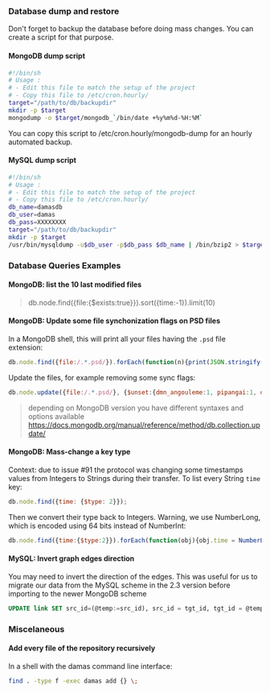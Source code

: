 ### Database dump and restore
Don't forget to backup the database before doing mass changes. You can create a script for that purpose.

#### MongoDB dump script
```sh
#!/bin/sh
# Usage :
# - Edit this file to match the setup of the project
# - Copy this file to /etc/cron.hourly/
target="/path/to/db/backupdir"
mkdir -p $target
mongodump -o $target/mongodb_`/bin/date +%y%m%d-%H:%M`
```
You can copy this script to /etc/cron.hourly/mongodb-dump for an hourly automated backup.

#### MySQL dump script
```sh
#!/bin/sh
# Usage :
# - Edit this file to match the setup of the project
# - Copy this file to /etc/cron.hourly/
db_name=damasdb
db_user=damas
db_pass=XXXXXXXX
target="/path/to/db/backupdir"
mkdir -p $target
/usr/bin/mysqldump -u$db_user -p$db_pass $db_name | /bin/bzip2 > $target/${db_name}_`/bin/date +%y%m%d-%H:%M`.sql.bz2
```

### Database Queries Examples

#### MongoDB: list the 10 last modified files
> db.node.find({file:{$exists:true}}).sort({time:-1}).limit(10)

#### MongoDB: Update some file synchonization flags on PSD files
In a MongoDB shell, this will print all your files having the `.psd` file extension:
```js
db.node.find({file:/.*.psd/}).forEach(function(n){print(JSON.stringify(n))})
```
Update the files, for example removing some sync flags:
```js
db.node.update({file:/.*.psd/}, {$unset:{dmn_angouleme:1, pipangai:1, dream_wall:1}}, {multi:true})
```
> depending on MongoDB version you have different syntaxes and options available
https://docs.mongodb.org/manual/reference/method/db.collection.update/

#### MongoDB: Mass-change a key type
Context: due to issue #91 the protocol was changing some timestamps values from Integers to Strings during their transfer. To list every String `time` key:
```js
db.node.find({time: {$type: 2}});
```
Then we convert their type back to Integers. Warning, we use NumberLong, which is encoded using 64 bits instead of NumberInt:
```js
db.node.find({time:{$type:2}}).forEach(function(obj){obj.time = NumberLong(obj.time); db.node.save(obj) })
```

#### MySQL: Invert graph edges direction
You may need to invert the direction of the edges. This was useful for us to migrate our data from the MySQL scheme in the 2.3 version before importing to the newer MongoDB scheme 
```SQL
UPDATE link SET src_id=(@temp:=src_id), src_id = tgt_id, tgt_id = @temp;
```

### Miscelaneous

#### Add every file of the repository recursively
In a shell with the damas command line interface:
```sh
find . -type f -exec damas add {} \;
```